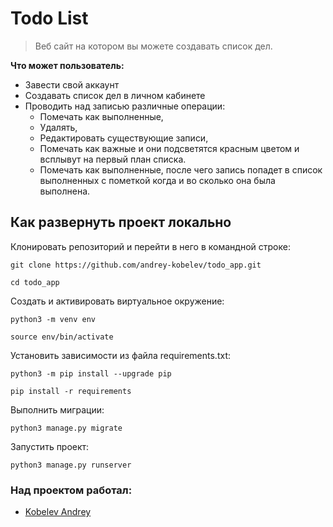 # Todo List

> Веб сайт на котором вы можете создавать список дел.

**Что может пользователь:**
- Завести свой аккаунт
- Создавать список дел в личном кабинете
- Проводить над записью различные операции:
	- Помечать как выполненные, 
	- Удалять,
	- Редактировать существующие записи,
	- Помечать как важные и они подсветятся красным цветом и всплывут на первый план списка. 
	- Помечать как выполненные, после чего запись попадет в список выполненных с пометкой когда и во сколько она была выполнена.


## Как развернуть проект локально

Клонировать репозиторий и перейти в него в командной строке:

```
git clone https://github.com/andrey-kobelev/todo_app.git
```

```  
cd todo_app
``` 

Cоздать и активировать виртуальное окружение:

```
python3 -m venv env  
```

```
source env/bin/activate  
```

Установить зависимости из файла requirements.txt:

```
python3 -m pip install --upgrade pip  
```

```
pip install -r requirements
```

Выполнить миграции:

```
python3 manage.py migrate  
```

Запустить проект:

```
python3 manage.py runserver  
```


### Над проектом работал:  
* [Kobelev Andrey](https://github.com/andrey-kobelev)